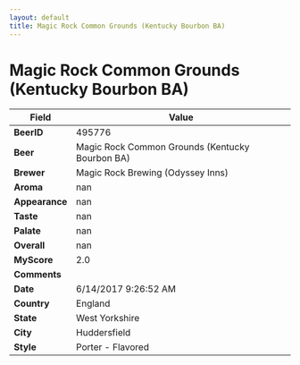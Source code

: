 ```yaml
---
layout: default
title: Magic Rock Common Grounds (Kentucky Bourbon BA)
---
```


# Magic Rock Common Grounds (Kentucky Bourbon BA)

| Field         | Value     |
|---------------|-----------|
| **BeerID** | 495776 |
| **Beer** | Magic Rock Common Grounds (Kentucky Bourbon BA) |
| **Brewer** | Magic Rock Brewing (Odyssey Inns) |
| **Aroma** | nan |
| **Appearance** | nan |
| **Taste** | nan |
| **Palate** | nan |
| **Overall** | nan |
| **MyScore** | 2.0 |
| **Comments** |   |
| **Date** | 6/14/2017 9:26:52 AM |
| **Country** | England |
| **State** | West Yorkshire |
| **City** | Huddersfield |
| **Style** | Porter - Flavored |
